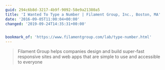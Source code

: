 ```yaml
---
guid: 294c6b8d-3217-4b9f-9092-58e9a21380a5
title: 'I Wanted To Type a Number | Filament Group, Inc., Boston, MA'
date: '2016-09-05T11:00:04+00:00'
changed: '2019-09-24T14:35:31+00:00'


bookmark_of: 'https://www.filamentgroup.com/lab/type-number.html'
---
```



<blockquote>Filament Group helps companies design and build super-fast responsive sites and web apps that are simple to use and accessible to everyone</blockquote>
